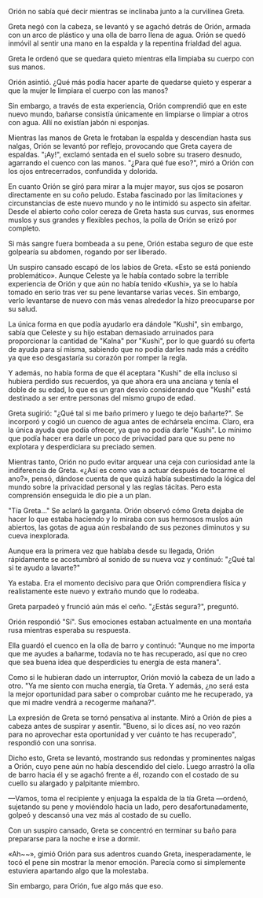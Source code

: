 
Orión no sabía qué decir mientras se inclinaba junto a la curvilínea Greta.

Greta negó con la cabeza, se levantó y se agachó detrás de Orión, armada con un arco de plástico y una olla de barro llena de agua. Orión se quedó inmóvil al sentir una mano en la espalda y la repentina frialdad del agua.

Greta le ordenó que se quedara quieto mientras ella limpiaba su cuerpo con sus manos.

Orión asintió. ¿Qué más podía hacer aparte de quedarse quieto y esperar a que la mujer le limpiara el cuerpo con las manos?

Sin embargo, a través de esta experiencia, Orión comprendió que en este nuevo mundo, bañarse consistía únicamente en limpiarse o limpiar a otros con agua. Allí no existían jabón ni esponjas.

Mientras las manos de Greta le frotaban la espalda y descendían hasta sus nalgas, Orión se levantó por reflejo, provocando que Greta cayera de espaldas. "¡Ay!", exclamó sentada en el suelo sobre su trasero desnudo, agarrando el cuenco con las manos. "¿Para qué fue eso?", miró a Orión con los ojos entrecerrados, confundida y dolorida.

En cuanto Orión se giró para mirar a la mujer mayor, sus ojos se posaron directamente en su coño peludo. Estaba fascinado por las limitaciones y circunstancias de este nuevo mundo y no le intimidó su aspecto sin afeitar. Desde el abierto coño color cereza de Greta hasta sus curvas, sus enormes muslos y sus grandes y flexibles pechos, la polla de Orión se erizó por completo.

Si más sangre fuera bombeada a su pene, Orión estaba seguro de que este golpearía su abdomen, rogando por ser liberado.

Un suspiro cansado escapó de los labios de Greta. «Esto se está poniendo problemático». Aunque Celeste ya le había contado sobre la terrible experiencia de Orión y que aún no había tenido «Kushi», ya se lo había tomado en serio tras ver su pene levantarse varias veces. Sin embargo, verlo levantarse de nuevo con más venas alrededor la hizo preocuparse por su salud.

La única forma en que podía ayudarlo era dándole "Kushi", sin embargo, sabía que Celeste y su hijo estaban demasiado arruinados para proporcionar la cantidad de "Kalna" por "Kushi", por lo que guardó su oferta de ayuda para sí misma, sabiendo que no podía darles nada más a crédito ya que eso desgastaría su corazón por romper la regla.

Y además, no había forma de que él aceptara "Kushi" de ella incluso si hubiera perdido sus recuerdos, ya que ahora era una anciana y tenía el doble de su edad, lo que es un gran desvío considerando que "Kushi" está destinado a ser entre personas del mismo grupo de edad.

Greta sugirió: "¿Qué tal si me baño primero y luego te dejo bañarte?". Se incorporó y cogió un cuenco de agua antes de echársela encima. Claro, era la única ayuda que podía ofrecer, ya que no podía darle "Kushi". Lo mínimo que podía hacer era darle un poco de privacidad para que su pene no explotara y desperdiciara su preciado semen.

Mientras tanto, Orión no pudo evitar arquear una ceja con curiosidad ante la indiferencia de Greta. «¿Así es como vas a actuar después de tocarme el ano?», pensó, dándose cuenta de que quizá había subestimado la lógica del mundo sobre la privacidad personal y las reglas tácitas. Pero esta comprensión enseguida le dio pie a un plan.

"Tía Greta..." Se aclaró la garganta. Orión observó cómo Greta dejaba de hacer lo que estaba haciendo y lo miraba con sus hermosos muslos aún abiertos, las gotas de agua aún resbalando de sus pezones diminutos y su cueva inexplorada.

Aunque era la primera vez que hablaba desde su llegada, Orión rápidamente se acostumbró al sonido de su nueva voz y continuó: "¿Qué tal si te ayudo a lavarte?"

Ya estaba. Era el momento decisivo para que Orión comprendiera física y realistamente este nuevo y extraño mundo que lo rodeaba.

Greta parpadeó y frunció aún más el ceño. "¿Estás segura?", preguntó.

Orión respondió "Sí". Sus emociones estaban actualmente en una montaña rusa mientras esperaba su respuesta.

Ella guardó el cuenco en la olla de barro y continuó: "Aunque no me importa que me ayudes a bañarme, todavía no te has recuperado, así que no creo que sea buena idea que desperdicies tu energía de esta manera".

Como si le hubieran dado un interruptor, Orión movió la cabeza de un lado a otro. "Ya me siento con mucha energía, tía Greta. Y además, ¿no será esta la mejor oportunidad para saber o comprobar cuánto me he recuperado, ya que mi madre vendrá a recogerme mañana?".

La expresión de Greta se tornó pensativa al instante. Miró a Orión de pies a cabeza antes de suspirar y asentir. "Bueno, si lo dices así, no veo razón para no aprovechar esta oportunidad y ver cuánto te has recuperado", respondió con una sonrisa.

Dicho esto, Greta se levantó, mostrando sus redondas y prominentes nalgas a Orión, cuyo pene aún no había descendido del cielo. Luego arrastró la olla de barro hacia él y se agachó frente a él, rozando con el costado de su cuello su alargado y palpitante miembro.

—Vamos, toma el recipiente y enjuaga la espalda de la tía Greta —ordenó, sujetando su pene y moviéndolo hacia un lado, pero desafortunadamente, golpeó y descansó una vez más al costado de su cuello.

Con un suspiro cansado, Greta se concentró en terminar su baño para prepararse para la noche e irse a dormir.

«Ah~~», gimió Orión para sus adentros cuando Greta, inesperadamente, le tocó el pene sin mostrar la menor emoción. Parecía como si simplemente estuviera apartando algo que la molestaba.

Sin embargo, para Orión, fue algo más que eso.
